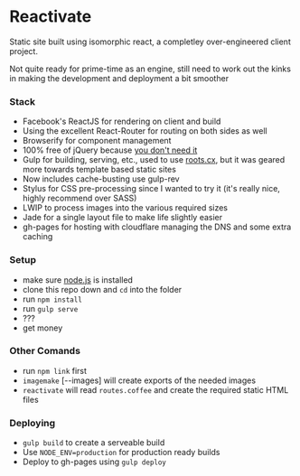 # Reactivate

Static site built using isomorphic react, a completley
over-engineered client project.

Not quite ready for prime-time as an engine, still need to work out the
kinks in making the development and deployment a bit smoother

### Stack
- Facebook's ReactJS for rendering on client and build
- Using the excellent React-Router for routing on both sides as well
- Browserify for component management
- 100% free of jQuery because [you don't need
  it](http://youmightnotneedjquery.com)
- Gulp for building, serving, etc., used to use
  [roots.cx](http://roots.cx), but it was geared more towards template
based static sites
- Now includes cache-busting use gulp-rev
- Stylus for CSS pre-processing since I wanted to try it (it's
  really nice, highly recommend over SASS)
- LWIP to process images into the various required sizes
- Jade for a single layout file to make life slightly easier
- gh-pages for hosting with cloudflare managing the DNS and some extra
  caching

### Setup

- make sure [node.js](http://nodejs.org) is installed
- clone this repo down and `cd` into the folder
- run `npm install`
- run `gulp serve`
- ???
- get money

### Other Comands
- run `npm link` first
- `imagemake` [--images] will create exports of the needed images
- `reactivate` will read `routes.coffee` and create the required
  static HTML files

### Deploying

- `gulp build` to create a serveable build
- Use `NODE_ENV=production` for production ready builds
- Deploy to gh-pages using `gulp deploy`
